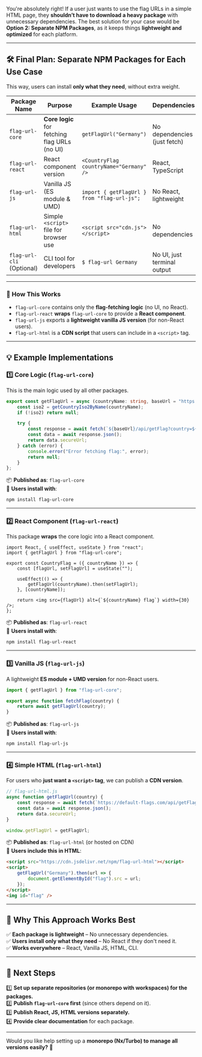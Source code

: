 You're absolutely right! If a user just wants to use the flag URLs in a simple HTML page, they **shouldn’t have to download a heavy package** with unnecessary dependencies. The best solution for your case would be **Option 2: Separate NPM Packages**, as it keeps things **lightweight and optimized** for each platform.  

---

## **🛠 Final Plan: Separate NPM Packages for Each Use Case**
This way, users can install **only what they need**, without extra weight.

| Package Name | Purpose | Example Usage | Dependencies |
|-------------|---------|---------------|-------------|
| `flag-url-core` | **Core logic** for fetching flag URLs (no UI) | `getFlagUrl("Germany")` | No dependencies (just fetch) |
| `flag-url-react` | React component version | `<CountryFlag countryName="Germany" />` | React, TypeScript |
| `flag-url-js` | Vanilla JS (ES module & UMD) | `import { getFlagUrl } from "flag-url-js";` | No React, lightweight |
| `flag-url-html` | Simple `<script>` file for browser use | `<script src="cdn.js"></script>` | No dependencies |
| `flag-url-cli` (Optional) | CLI tool for developers | `$ flag-url Germany` | No UI, just terminal output |

---

### **📌 How This Works**
- `flag-url-core` contains only the **flag-fetching logic** (no UI, no React).  
- `flag-url-react` **wraps** `flag-url-core` to provide a **React component**.  
- `flag-url-js` exports a **lightweight vanilla JS version** (for non-React users).  
- `flag-url-html` is a **CDN script** that users can include in a `<script>` tag.  

---

## **💡 Example Implementations**
### **1️⃣ Core Logic (`flag-url-core`)**
This is the main logic used by all other packages.

```ts
export const getFlagUrl = async (countryName: string, baseUrl = "https://default-flags.com") => {
    const iso2 = getCountryIso2ByName(countryName);
    if (!iso2) return null;

    try {
        const response = await fetch(`${baseUrl}/api/getFlag?country=${iso2}`);
        const data = await response.json();
        return data.secureUrl;
    } catch (error) {
        console.error("Error fetching flag:", error);
        return null;
    }
};
```
📦 **Published as**: `flag-url-core`  
🚀 **Users install with**:  
```sh
npm install flag-url-core
```

---

### **2️⃣ React Component (`flag-url-react`)**
This package **wraps** the core logic into a React component.

```tsx
import React, { useEffect, useState } from "react";
import { getFlagUrl } from "flag-url-core";

export const CountryFlag = ({ countryName }) => {
    const [flagUrl, setFlagUrl] = useState("");

    useEffect(() => {
        getFlagUrl(countryName).then(setFlagUrl);
    }, [countryName]);

    return <img src={flagUrl} alt={`${countryName} flag`} width={30} />;
};
```
📦 **Published as**: `flag-url-react`  
🚀 **Users install with**:  
```sh
npm install flag-url-react
```

---

### **3️⃣ Vanilla JS (`flag-url-js`)**
A lightweight **ES module + UMD version** for non-React users.

```js
import { getFlagUrl } from "flag-url-core";

export async function fetchFlag(country) {
    return await getFlagUrl(country);
}
```
📦 **Published as**: `flag-url-js`  
🚀 **Users install with**:  
```sh
npm install flag-url-js
```

---

### **4️⃣ Simple HTML (`flag-url-html`)**
For users who **just want a `<script>` tag**, we can publish a **CDN version**.

```js
// flag-url-html.js
async function getFlagUrl(country) {
    const response = await fetch(`https://default-flags.com/api/getFlag?country=${country}`);
    const data = await response.json();
    return data.secureUrl;
}

window.getFlagUrl = getFlagUrl;
```
📦 **Published as**: `flag-url-html` (or hosted on CDN)  
🚀 **Users include this in HTML**:  
```html
<script src="https://cdn.jsdelivr.net/npm/flag-url-html"></script>
<script>
    getFlagUrl("Germany").then(url => {
        document.getElementById("flag").src = url;
    });
</script>
<img id="flag" />
```

---

## **🚀 Why This Approach Works Best**
✅ **Each package is lightweight** – No unnecessary dependencies.  
✅ **Users install only what they need** – No React if they don't need it.  
✅ **Works everywhere** – React, Vanilla JS, HTML, CLI.  

---

## **📌 Next Steps**
1️⃣ **Set up separate repositories (or monorepo with workspaces) for the packages.**  
2️⃣ **Publish `flag-url-core` first** (since others depend on it).  
3️⃣ **Publish React, JS, HTML versions separately.**  
4️⃣ **Provide clear documentation** for each package.  

---

Would you like help setting up a **monorepo (Nx/Turbo) to manage all versions easily?** 🚀


<!-- run at runtime:

wrangler secret put CLOUDINARY_CLOUD_NAME
wrangler secret put CLOUDINARY_API_KEY
wrangler secret put CLOUDINARY_API_SECRET
 -->
